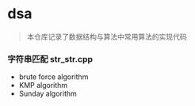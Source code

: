 # dsa

> 本仓库记录了数据结构与算法中常用算法的实现代码  

### 字符串匹配 str_str.cpp

  - brute force algorithm   
  - KMP algorithm 
  - Sunday algorithm 
  
